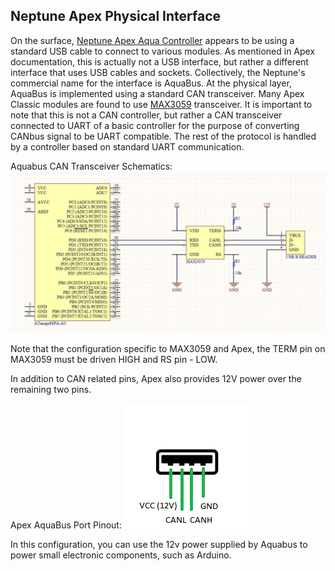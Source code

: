 ## Neptune Apex Physical Interface

On the surface, [Neptune Apex Aqua Controller](https://www.neptunesystems.com/) appears to be using a standard USB cable to connect to various modules. As mentioned in Apex documentation, this is actually not a USB interface, but rather a different interface that uses USB cables and sockets. Collectively, the Neptune's commercial name for the interface is AquaBus. 
At the physical layer, AquaBus is implemented using a standard CAN transceiver. Many Apex Classic modules are found to use [MAX3059](https://datasheets.maximintegrated.com/en/ds/MAX3058-MAX3059.pdf) transceiver. It is important to note that this is not a CAN controller, but rather a CAN transceiver connected to UART of a basic controller for the purpose of converting CANbus signal to be UART compatible. The rest of the protocol is handled by a controller based on standard UART communication.

Aquabus CAN Transceiver Schematics:
![Example 1. Aquabus CAN Transceiver Schematics](https://github.com/Stonyx/AquaBusLib/raw/master/docs/AquaBusSchematic1.JPG)

Note that the configuration specific to MAX3059 and Apex, the TERM pin on MAX3059 must be driven HIGH and RS pin - LOW.

In addition to CAN related pins, Apex also provides 12V power over the remaining two pins.

Apex AquaBus Port Pinout:
![Example 2. Aquabus Port Pinout](https://github.com/Stonyx/AquaBusLib/raw/master/docs/USB_Socket%20Pinout.png)

In this configuration, you can use the 12v power supplied by Aquabus to power small electronic components, such as Arduino.
